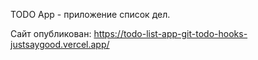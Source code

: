 TODO App - приложение список дел.

Сайт опубликован: 
https://todo-list-app-git-todo-hooks-justsaygood.vercel.app/
